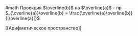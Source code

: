 #math 
Проекция $\overline{b}$ на $\overline{a}$ - пр $_{\overline{a}}\overline{b} = \frac{\overline{a}\overline{b}}{|\overline{a}|}$ 

[[Арифметическое пространство]]
